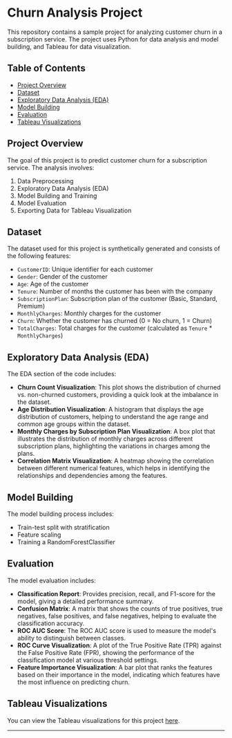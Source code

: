 # Churn Analysis Project

This repository contains a sample project for analyzing customer churn in a subscription service. The project uses Python for data analysis and model building, and Tableau for data visualization.

## Table of Contents

- [Project Overview](#project-overview)
- [Dataset](#dataset)
- [Exploratory Data Analysis (EDA)](#exploratory-data-analysis-eda)
- [Model Building](#model-building)
- [Evaluation](#evaluation)
- [Tableau Visualizations](#tableau-visualizations)

## Project Overview

The goal of this project is to predict customer churn for a subscription service. The analysis involves:

1. Data Preprocessing
2. Exploratory Data Analysis (EDA)
3. Model Building and Training
4. Model Evaluation
5. Exporting Data for Tableau Visualization

## Dataset

The dataset used for this project is synthetically generated and consists of the following features:

- `CustomerID`: Unique identifier for each customer
- `Gender`: Gender of the customer
- `Age`: Age of the customer
- `Tenure`: Number of months the customer has been with the company
- `SubscriptionPlan`: Subscription plan of the customer (Basic, Standard, Premium)
- `MonthlyCharges`: Monthly charges for the customer
- `Churn`: Whether the customer has churned (0 = No churn, 1 = Churn)
- `TotalCharges`: Total charges for the customer (calculated as `Tenure` * `MonthlyCharges`)


## Exploratory Data Analysis (EDA)

The EDA section of the code includes:

- **Churn Count Visualization**: This plot shows the distribution of churned vs. non-churned customers, providing a quick look at the imbalance in the dataset.
- **Age Distribution Visualization**: A histogram that displays the age distribution of customers, helping to understand the age range and common age groups within the dataset.
- **Monthly Charges by Subscription Plan Visualization**: A box plot that illustrates the distribution of monthly charges across different subscription plans, highlighting the variations in charges among the plans.
- **Correlation Matrix Visualization**: A heatmap showing the correlation between different numerical features, which helps in identifying the relationships and dependencies among the features.

## Model Building

The model building process includes:

- Train-test split with stratification
- Feature scaling
- Training a RandomForestClassifier

## Evaluation

The model evaluation includes:

- **Classification Report**: Provides precision, recall, and F1-score for the model, giving a detailed performance summary.
- **Confusion Matrix**: A matrix that shows the counts of true positives, true negatives, false positives, and false negatives, helping to evaluate the classification accuracy.
- **ROC AUC Score**: The ROC AUC score is used to measure the model's ability to distinguish between classes.
- **ROC Curve Visualization**: A plot of the True Positive Rate (TPR) against the False Positive Rate (FPR), showing the performance of the classification model at various threshold settings.
- **Feature Importance Visualization**: A bar plot that ranks the features based on their importance in the model, indicating which features have the most influence on predicting churn.

## Tableau Visualizations

You can view the Tableau visualizations for this project [here](https://public.tableau.com/views/ChurnAnalysisDashboard_17225321250850/Dashboard1?:language=en-US&publish=yes&:sid=&:redirect=auth&:display_count=n&:origin=viz_share_link).

---